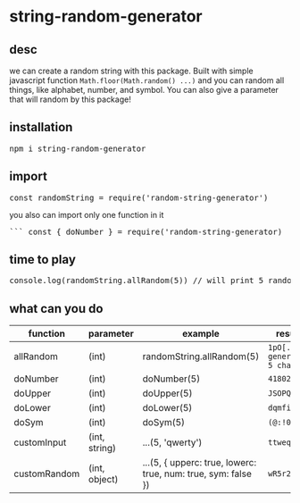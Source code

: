 # string-random-generator

## desc
we can create a random string with this package. Built with simple javascript function ``` Math.floor(Math.random() ...) ``` and you can random all things, like alphabet, number, and symbol. You can also give a parameter that will random by this package!

## installation
<pre>npm i string-random-generator</pre>

## import 
<pre>const randomString = require('random-string-generator')</pre>
you also can import only one function in it
<pre>``` const { doNumber } = require('random-string-generator)</pre>

## time to play
<pre>
console.log(randomString.allRandom(5)) // will print 5 random string : {)FVN
</pre>

## what can you do
| function     | parameter     | example                                                       | result                          |
|--------------|---------------|---------------------------------------------------------------|---------------------------------|
| allRandom    | (int)         | randomString.allRandom(5)                                     | ```1pO[. // generated 5 char``` |
| doNumber     | (int)         | doNumber(5)                                                   | ```41802```                     |
| doUpper      | (int)         | doUpper(5)                                                    | ```JSOPQ```                     |
| doLower      | (int)         | doLower(5)                                                    | ```dqmfi```                     |
| doSym        | (int)         | doSym(5)                                                      | ```(@:!0```                     |
| customInput  | (int, string) | ...(5, 'qwerty')                                              | ```ttweq```                     |
| customRandom | (int, object) | ...(5, { upperc: true, lowerc: true, num: true, sym: false }) | ```wR5r2```                     |



